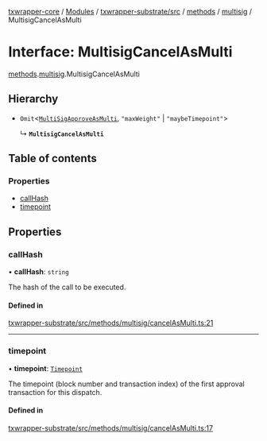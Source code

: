 [txwrapper-core](../README.md) / [Modules](../modules.md) / [txwrapper-substrate/src](../modules/txwrapper_substrate_src.md) / [methods](../modules/txwrapper_substrate_src.methods.md) / [multisig](../modules/txwrapper_substrate_src.methods.multisig.md) / MultisigCancelAsMulti

# Interface: MultisigCancelAsMulti

[methods](../modules/txwrapper_substrate_src.methods.md).[multisig](../modules/txwrapper_substrate_src.methods.multisig.md).MultisigCancelAsMulti

## Hierarchy

- `Omit`<[`MultiSigApproveAsMulti`](txwrapper_substrate_src.methods.multisig.MultiSigApproveAsMulti.md), ``"maxWeight"`` \| ``"maybeTimepoint"``\>

  ↳ **`MultisigCancelAsMulti`**

## Table of contents

### Properties

- [callHash](txwrapper_substrate_src.methods.multisig.MultisigCancelAsMulti.md#callhash)
- [timepoint](txwrapper_substrate_src.methods.multisig.MultisigCancelAsMulti.md#timepoint)

## Properties

### callHash

• **callHash**: `string`

The hash of the call to be executed.

#### Defined in

[txwrapper-substrate/src/methods/multisig/cancelAsMulti.ts:21](https://github.com/paritytech/txwrapper-core/blob/bb9e677/packages/txwrapper-substrate/src/methods/multisig/cancelAsMulti.ts#L21)

___

### timepoint

• **timepoint**: [`Timepoint`](../modules/txwrapper_substrate_src._internal_.md#timepoint)

The timepoint (block number and transaction index) of the first approval
transaction for this dispatch.

#### Defined in

[txwrapper-substrate/src/methods/multisig/cancelAsMulti.ts:17](https://github.com/paritytech/txwrapper-core/blob/bb9e677/packages/txwrapper-substrate/src/methods/multisig/cancelAsMulti.ts#L17)
